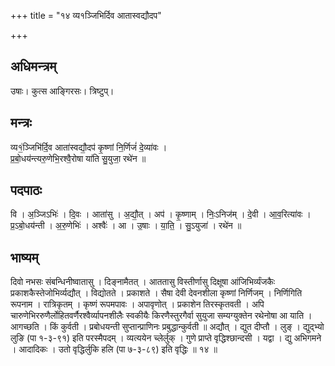 +++
title = "१४ व्य१ञ्जिभिर्दिव आतास्वद्यौदप"

+++
## अधिमन्त्रम्
उषाः। कुत्स आङ्गिरसः। त्रिष्टुप्।

## मन्त्रः
व्य१॒॑ञ्जिभि॑र्दि॒व आता॑स्वद्यौ॒दप॑ कृ॒ष्णां नि॒र्णिजं॑ दे॒व्या॑वः ।  
प्र॒बो॒धय॑न्त्यरु॒णेभि॒रश्वै॒रोषा या॑ति सु॒युजा॒ रथे॑न ॥

## पदपाठः
वि । अ॒ञ्जिऽभिः॑ । दि॒वः । आता॑सु । अ॒द्यौ॒त् । अप॑ । कृ॒ष्णाम् । निः॒ऽनिज॑म् । दे॒वी । आ॒व॒रित्या॑वः ।  
प्र॒ऽबो॒धय॑न्ती । अ॒रु॒णेभिः॑ । अश्वैः॑ । आ । उ॒षाः । या॒ति॒ । सु॒ऽयुजा॑ । रथे॑न ॥

## भाष्यम्
दिवो नभसः संबन्धिनीष्वातासु । दिङ्नामैतत् । आततासु विस्तीर्णासु दिक्षूषा आंजिभिर्व्यंजकैः प्रकाशकैस्तेजोभिर्व्यद्यौत् । विद्योतते । प्रकाशते । सैषा देवी देवनशीला कृष्णां निर्णिजम् । निर्णिगिति रूपनाम । रात्रिकृतम् । कृष्णं रूपमपावः । अपावृणोत् । प्रकाशेन तिरस्कृतवती । अपि चारुणेभिररुणैर्लोहितवर्णैरश्वैर्व्यापनशीलैः स्वकीयैः किरणैस्तुरगैर्वा सुयुजा सम्यग्युक्तेन रथेनोषा आ याति । आगच्छति । किं कुर्वती । प्रबोधयन्ती सुप्तान्प्राणिनः प्रबुद्धान्कुर्वती ॥ अद्यौत् । द्युत दीप्तौ । लुङ् । द्युद्भ्यो लुङि (पा १-३-९१) इति परस्मैपदम् । व्यत्ययेन च्लेर्लुक् । गुणे प्राप्ते वृद्धिश्छान्दसी । यद्वा । द्यु अभिगमने । आदादिकः । उतो वृद्धिर्लुकि हलि (पा ७-३-८९) इति वृद्धिः ॥ १४ ॥